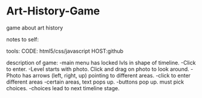# Art-History-Game
game about art history


notes to self:

tools:
CODE: html5/css/javascript
HOST:github


description of game:
-main menu has locked lvls in shape of timeline. 
-Click to enter. 
-Level starts with photo. Click and drag on photo to look around.
-Photo has arrows (left, right, up) pointing to different areas. 
-click to enter different areas 
-certain areas, text pops up. 
-buttons pop up. must pick choices. 
-choices lead to next timeline stage.
